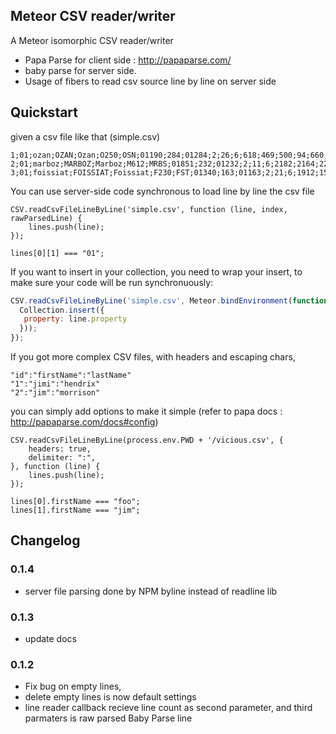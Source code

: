 
Meteor CSV reader/writer
----

A Meteor isomorphic CSV reader/writer


 - Papa Parse for client side : http://papaparse.com/
 - baby parse for server side.
 - Usage of fibers to read csv source line by line on server side


Quickstart
----

given a csv file like that (simple.csv)

    1;01;ozan;OZAN;Ozan;O250;OSN;01190;284;01284;2;26;6;618;469;500;94;660;4.91667;46.3833;2866;51546;+45456;462330;170;205;14126;8823;26916
    2;01;marboz;MARBOZ;Marboz;M612;MRBS;01851;232;01232;2;11;6;2182;2164;2200;54;4014;5.25;46.3333;3246;51492;+51530;462033;194;240;4580;14287;1768
    3;01;foissiat;FOISSIAT;Foissiat;F230;FST;01340;163;01163;2;21;6;1912;1562;1900;47;4036;5.18333;46.3667;3153;51523;+51029;462213;186;228;5227;15952;1738

You can use server-side code synchronous to load line by line the csv file

    CSV.readCsvFileLineByLine('simple.csv', function (line, index, rawParsedLine) {
        lines.push(line);
    });

    lines[0][1] === "01";

If you want to insert in your collection, you need to wrap your insert, to make sure your code will be run synchronuously:

``` javascript
CSV.readCsvFileLineByLine('simple.csv', Meteor.bindEnvironment(function (line, index, rawParsedLine) {
  Collection.insert({
   property: line.property
  }));
});
```

If you got more complex CSV files, with headers and escaping chars,

    "id":"firstName":"lastName"
    "1":"jimi":"hendrix"
    "2":"jim":"morrison"

you can simply add options to make it simple (refer to papa docs : http://papaparse.com/docs#config)

    CSV.readCsvFileLineByLine(process.env.PWD + '/vicious.csv', {
        headers: true,
        delimiter: ":",
    }, function (line) {
        lines.push(line);
    });

    lines[0].firstName === "foo";
    lines[1].firstName === "jim";





Changelog
----

### 0.1.4

  - server file parsing done by NPM byline instead of readline lib

### 0.1.3

  - update docs

### 0.1.2

  - Fix bug on empty lines, 
  - delete empty lines is now default settings
  - line reader callback recieve line count as second parameter, and third parmaters is raw parsed Baby Parse line

